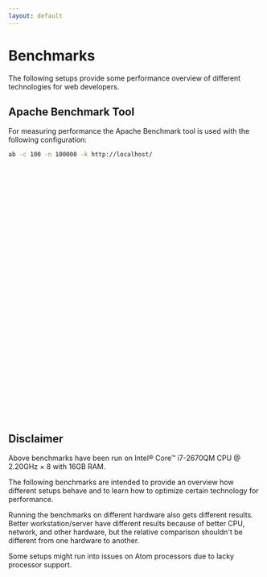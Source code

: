 ```yaml
---
layout: default
---
```


# Benchmarks

The following setups provide some performance overview of different technologies
for web developers.

## Apache Benchmark Tool

For measuring performance the Apache Benchmark tool is used with the following
configuration:

```bash
ab -c 100 -n 100000 -k http://localhost/
```

<div id="dual_x_div" style="width: 900px; height: 500px;"></div>

## Disclaimer

Above benchmarks have been run on Intel® Core™ i7-2670QM CPU @ 2.20GHz × 8 with
16GB RAM.

The following benchmarks are intended to provide an overview how different setups
behave and to learn how to optimize certain technology for performance.

Running the benchmarks on different hardware also gets different results. Better
workstation/server have different results because of better CPU, network, and other
hardware, but the relative comparison shouldn't be different from one hardware to
another.

Some setups might run into issues on Atom processors due to lacky processor
support.
